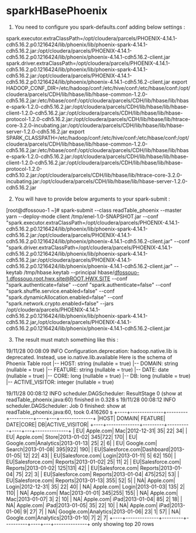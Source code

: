 # sparkHBasePhoenix

1. You need to configure you spark-defaults.conf adding below settings : 

spark.executor.extraClassPath=/opt/cloudera/parcels/PHOENIX-4.14.1-cdh5.16.2.p0.1216424/lib/phoenix/lib/phoenix-spark-4.14.1-cdh5.16.2.jar:/opt/cloudera/parcels/PHOENIX-4.14.1-cdh5.16.2.p0.1216424/lib/phoenix/phoenix-4.14.1-cdh5.16.2-client.jar
spark.driver.extraClassPath=/opt/cloudera/parcels/PHOENIX-4.14.1-cdh5.16.2.p0.1216424/lib/phoenix/lib/phoenix-spark-4.14.1-cdh5.16.2.jar:/opt/cloudera/parcels/PHOENIX-4.14.1-cdh5.16.2.p0.1216424/lib/phoenix/phoenix-4.14.1-cdh5.16.2-client.jar
export HADOOP_CONF_DIR=/etc/hadoop/conf:/etc/hive/conf:/etc/hbase/conf:/opt/cloudera/parcels/CDH/lib/hbase/lib/hbase-common-1.2.0-cdh5.16.2.jar:/etc/hbase/conf:/opt/cloudera/parcels/CDH/lib/hbase/lib/hbase-spark-1.2.0-cdh5.16.2.jar:/opt/cloudera/parcels/CDH/lib/hbase/lib/hbase-client-1.2.0-cdh5.16.2.jar:/opt/cloudera/parcels/CDH/lib/hbase/lib/hbase-protocol-1.2.0-cdh5.16.2.jar:/opt/cloudera/parcels/CDH/lib/hbase/lib/htrace-core-3.2.0-incubating.jar:/opt/cloudera/parcels/CDH/lib/hbase/lib/hbase-server-1.2.0-cdh5.16.2.jar 
export SPARK_CLASSPATH=/etc/hadoop/conf:/etc/hive/conf:/etc/hbase/conf:/opt/cloudera/parcels/CDH/lib/hbase/lib/hbase-common-1.2.0-cdh5.16.2.jar:/etc/hbase/conf:/opt/cloudera/parcels/CDH/lib/hbase/lib/hbase-spark-1.2.0-cdh5.16.2.jar:/opt/cloudera/parcels/CDH/lib/hbase/lib/hbase-client-1.2.0-cdh5.16.2.jar:/opt/cloudera/parcels/CDH/lib/hbase/lib/hbase-protocol-1.2.0-cdh5.10.2.jar:/opt/cloudera/parcels/CDH/lib/hbase/lib/htrace-core-3.2.0-incubating.jar:/opt/cloudera/parcels/CDH/lib/hbase/lib/hbase-server-1.2.0-cdh5.16.2.jar 


2. You will have to provide below arguments to your spark-submit : 

[root@dfossouo-1 ~]# spark-submit --class readTable_phoenix --master yarn --deploy-mode client /tmp/enel-1.0-SNAPSHOT.jar --conf "spark.executor.extraClassPath=/opt/cloudera/parcels/PHOENIX-4.14.1-cdh5.16.2.p0.1216424/lib/phoenix/lib/phoenix-spark-4.14.1-cdh5.16.2.jar:/opt/cloudera/parcels/PHOENIX-4.14.1-cdh5.16.2.p0.1216424/lib/phoenix/phoenix-4.14.1-cdh5.16.2-client.jar" --conf "spark.driver.extraClassPath=/opt/cloudera/parcels/PHOENIX-4.14.1-cdh5.16.2.p0.1216424/lib/phoenix/lib/phoenix-spark-4.14.1-cdh5.16.2.jar:/opt/cloudera/parcels/PHOENIX-4.14.1-cdh5.16.2.p0.1216424/lib/phoenix/phoenix-4.14.1-cdh5.16.2-client.jar" --keytab /tmp/hbase.keytab --principal hbase/dfossouo-1.dfossouo.root.hwx.site@ROOT.HWX.SITE --conf "spark.authenticate=false" --conf "spark.authenticate=false" --conf "spark.shuffle.service.enabled=false" --conf "spark.dynamicAllocation.enabled=false" --conf "spark.network.crypto.enabled=false" --jars /opt/cloudera/parcels/PHOENIX-4.14.1-cdh5.16.2.p0.1216424/lib/phoenix/lib/phoenix-spark-4.14.1-cdh5.16.2.jar,/opt/cloudera/parcels/PHOENIX-4.14.1-cdh5.16.2.p0.1216424/lib/phoenix/phoenix-4.14.1-cdh5.16.2-client.jar


3. The result must match something like this : 

19/11/28 00:08:09 INFO Configuration.deprecation: hadoop.native.lib is deprecated. Instead, use io.native.lib.available
Here is the schema of Phoenix Table
root
 |-- HOST: string (nullable = true)
 |-- DOMAIN: string (nullable = true)
 |-- FEATURE: string (nullable = true)
 |-- DATE: date (nullable = true)
 |-- CORE: long (nullable = true)
 |-- DB: long (nullable = true)
 |-- ACTIVE_VISITOR: integer (nullable = true)


19/11/28 00:08:12 INFO scheduler.DAGScheduler: ResultStage 0 (show at readTable_phoenix.java:60) finished in 0.328 s
19/11/28 00:08:12 INFO scheduler.DAGScheduler: Job 0 finished: show at readTable_phoenix.java:60, took 0.416260 s
+----+--------------+---------+----------+----+---+--------------+
|HOST|        DOMAIN|  FEATURE|      DATE|CORE| DB|ACTIVE_VISITOR|
+----+--------------+---------+----------+----+---+--------------+
|  EU|     Apple.com|      Mac|2012-12-31|  35| 22|            34|
|  EU|     Apple.com|    Store|2013-01-02| 345|722|           170|
|  EU|    Google.com|Analytics|2013-01-13|  25|  2|             6|
|  EU|    Google.com|   Search|2013-01-08| 395|922|           190|
|  EU|Salesforce.com|Dashboard|2013-01-05|  12| 22|            43|
|  EU|Salesforce.com|    Login|2013-01-11|   5| 62|           150|
|  EU|Salesforce.com|  Reports|2013-01-02|  25| 11|             2|
|  EU|Salesforce.com|  Reports|2013-01-02| 125|131|            42|
|  EU|Salesforce.com|  Reports|2013-01-04|  75| 22|             3|
|  EU|Salesforce.com|  Reports|2013-01-04| 475|252|            53|
|  EU|Salesforce.com|  Reports|2013-01-13| 355| 52|             5|
|  NA|     Apple.com|    Login|2012-12-31|  35| 22|            40|
|  NA|     Apple.com|    Login|2013-01-03| 135|  2|           110|
|  NA|     Apple.com|      Mac|2013-01-01| 345|255|           155|
|  NA|     Apple.com|      Mac|2013-01-07|   3|  2|            10|
|  NA|     Apple.com|     iPad|2013-01-04|  85|  2|            18|
|  NA|     Apple.com|     iPad|2013-01-05|  35| 22|            10|
|  NA|     Apple.com|     iPad|2013-01-06|   9| 27|             7|
|  NA|    Google.com|Analytics|2013-01-06|  23|  1|            57|
|  NA|    Google.com|Analytics|2013-01-10|   7|  2|             7|
+----+--------------+---------+----------+----+---+--------------+
only showing top 20 rows


